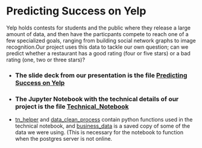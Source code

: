 # Predicting Success on Yelp

Yelp holds contests for students and the public where they release a large amount of data, and then have the particpants compete to reach one of a few specialized goals, ranging from building social network graphs to image recognition.Our project uses this data to tackle our own question; can we predict whether a restaurant has a good rating (four or five stars) or a bad rating (one, two or three stars)?

+ ### The slide deck from our presentation is the file [Predicting Success on Yelp](Predicting%20Success%20on%20Yelp.pdf)
+ ### The Jupyter Notebook with the technical details of our project is the file [Technical_Notebook](Technical_Notebook.ipynb)
+ [tn_helper](tn_helper.py) and [data_clean_process](data_clean_process.py) contain python functions used in the technical notebook, and [business_data](business_data.zip) is a saved copy of some of the data we were using. (This is necessary for the notebook to function when the postgres server is not online.

